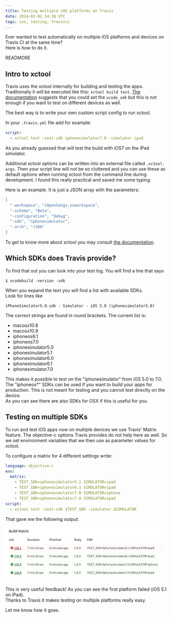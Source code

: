 ```yaml
---
title: Testing multiple iOS platforms on Travis
date: 2014-02-02 14:38 UTC
tags: ios, testing, travisci
---
```


Ever wanted to test automatically on multiple iOS platforms and devices on Travis CI at the same time?  
Here is how to do it.

READMORE

## Intro to xctool

Travis uses the xctool internally for building and testing the apps. Traditionally it will be executed like this: `xctool build test`.
[The documentation][1] suggests that you could set the `xcode_sdk` but this is not enough if you want to test on different devices as well.

The best way is to write your own custom script config to run xctool.

In your `.travis.yml` file add for example:

```yml
script:
  - xctool test -test-sdk iphonesimulator7.0 -simulator ipad
```

As you already guessed that will test the build with iOS7 on the iPad simulator.

Additional xctool options can be written into an external file called `.xctool-args`. Then your script line will not be so cluttered and you can use these as default options when running xctool from the command line during development. I found this really practical and saved me some typing.

Here is an example. It is just a JSON array with the parameters:

```json
[
  "-workspace", "iOpenSongs.xcworkspace",
  "-scheme", "Beta",
  "-configuration", "Debug",
  "-sdk", "iphonesimulator",
  "-arch", "i386"
]
```

To get to know more about xctool you may consult [the documentation][2].

## Which SDKs does Travis provide?

To find that out you can look into your test log. You will find a line that says

```shell
$ xcodebuild -version -sdk
```

When you expand the text you will find a list with available SDKs.  
Look for lines like

```
iPhoneSimulator5.0.sdk - Simulator - iOS 5.0 (iphonesimulator5.0)
```

The correct strings are found in round brackets.
The current list is:

- macosx10.8
- macosx10.9
- iphoneos6.1
- iphoneos7.0
- iphonesimulator5.0
- iphonesimulator5.1
- iphonesimulator6.0
- iphonesimulator6.1
- iphonesimulator7.0

This makes it possible to test on the "iphonesimulator" from iOS 5.0 to 7.0. The "iphoneos*" SDKs can be used if you want to build your apps for production. This is not meant for testing and you cannot test directly on the device.  
As you can see there are also SDKs for OSX if this is useful for you.

## Testing on multiple SDKs

To run and test iOS apps now on multiple devices we use Travis' Matrix feature. The objective-c options Travis provides do not help here as well. So we set environment variables that we then use as parameter values for xctool.

To configure a matrix for 4 different settings write:

```yml
language: objective-c
env:
  matrix:
    - TEST_SDK=iphonesimulator5.1 SIMULATOR=ipad
    - TEST_SDK=iphonesimulator6.1 SIMULATOR=ipad
    - TEST_SDK=iphonesimulator7.0 SIMULATOR=iphone
    - TEST_SDK=iphonesimulator7.0 SIMULATOR=ipad
script:
  - xctool test -test-sdk $TEST_SDK -simulator $SIMULATOR
```

That gave me the following output:

![Build Matrix][3]

This is very useful feedback! As you can see the first platform failed (iOS 5.1 on iPad).  
Thanks to Travis it makes testing on multiple platforms really easy.

Let me know how it goes.


  [1]: http://docs.travis-ci.com/user/languages/objective-c/
  [2]: https://github.com/facebook/xctool
  [3]: 2014-02-02-testing-multiple-ios-platforms-on-travis/build_matrix.jpg

